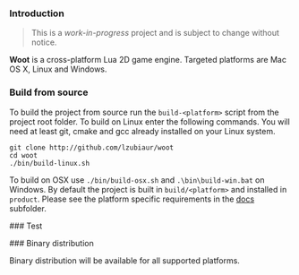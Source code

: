 ### Introduction

> This is a *work-in-progress* project and is subject to change without notice.

**Woot** is a cross-platform Lua 2D game engine. Targeted platforms are Mac OS X, Linux and Windows.

### Build from source

To build the project from source run the `build-<platform>` script from the project root folder. To build on Linux enter the following commands. You will need at least git, cmake and gcc already installed on your Linux system.

```
git clone http://github.com/lzubiaur/woot
cd woot
./bin/build-linux.sh
```

To build on OSX use `./bin/build-osx.sh` and `.\bin\build-win.bat` on Windows. By default the project is built in `build/<platform>` and installed in `product`. Please see the platform specific requirements in the [docs](docs) subfolder.

### Test

### Binary distribution

Binary distribution will be available for all supported platforms.
